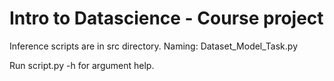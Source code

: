# Intro to Datascience - Course project

Inference scripts are in src directory.
Naming: Dataset_Model_Task.py

Run script.py -h for argument help.